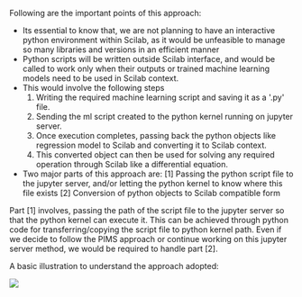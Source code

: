 Following are the important points of this approach:

- Its essential to know that, we are not planning to have an interactive python environment within Scilab, as it would be unfeasible to manage so many libraries and versions in an efficient manner
- Python scripts will be written outside Scilab interface, and would be called to work only when their outputs or trained machine learning models need to be used in Scilab context.
- This would involve the following steps
     1. Writing the required machine learning script and saving it as a '.py' file.
     2. Sending the ml script created to the python kernel running on jupyter server.
     3. Once execution completes, passing back the python objects like regression model to Scilab and converting it to Scilab context.
     4. This converted object can then be used for solving any required operation through Scilab like a differential equation. 
- Two major parts of this approach are:
     [1] Passing the python script file to the jupyter server, and/or letting the python kernel to know where this file exists 
     [2] Conversion of python objects to Scilab compatible form 

Part [1] involves, passing the path of the script file to the jupyter server so that the python kernel can execute it. 
This can be achieved through python code for transferring/copying the script file to python kernel path. 
Even if we decide to follow the PIMS approach or continue working on this jupyter server method, we would be required to handle part [2].

A basic illustration to understand the approach adopted:

![]({{site.baseurl}}/Integration\Approach/jupyter_ml%20-%20Copy.png)